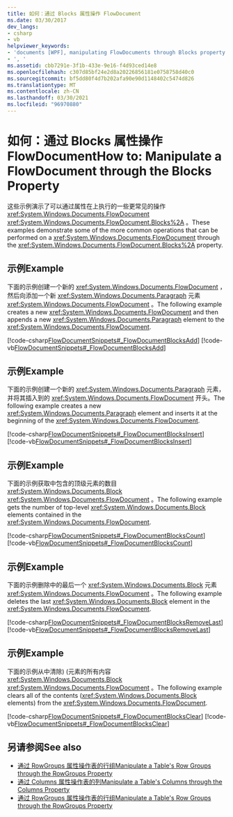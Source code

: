 ```yaml
---
title: 如何：通过 Blocks 属性操作 FlowDocument
ms.date: 03/30/2017
dev_langs:
- csharp
- vb
helpviewer_keywords:
- 'documents [WPF], manipulating FlowDocuments through Blocks property [WPF], , '
- ', '
ms.assetid: cbb7291e-3f1b-433e-9e16-f4d93ced14e8
ms.openlocfilehash: c307d85bf24e2d8a20226856181e0758758d40c0
ms.sourcegitcommit: bf5dd80f4d7b202afa90e90d1148402c5474d826
ms.translationtype: MT
ms.contentlocale: zh-CN
ms.lasthandoff: 03/30/2021
ms.locfileid: "96970880"
---
```

# <a name="how-to-manipulate-a-flowdocument-through-the-blocks-property"></a><span data-ttu-id="430b6-102">如何：通过 Blocks 属性操作 FlowDocument</span><span class="sxs-lookup"><span data-stu-id="430b6-102">How to: Manipulate a FlowDocument through the Blocks Property</span></span>
<span data-ttu-id="430b6-103">这些示例演示了可以通过属性在上执行的一些更常见的操作 <xref:System.Windows.Documents.FlowDocument> <xref:System.Windows.Documents.FlowDocument.Blocks%2A> 。</span><span class="sxs-lookup"><span data-stu-id="430b6-103">These examples demonstrate some of the more common operations that can be performed on a <xref:System.Windows.Documents.FlowDocument> through the <xref:System.Windows.Documents.FlowDocument.Blocks%2A> property.</span></span>  
  
## <a name="example"></a><span data-ttu-id="430b6-104">示例</span><span class="sxs-lookup"><span data-stu-id="430b6-104">Example</span></span>  
 <span data-ttu-id="430b6-105">下面的示例创建一个新的 <xref:System.Windows.Documents.FlowDocument> ，然后向添加一个新 <xref:System.Windows.Documents.Paragraph> 元素 <xref:System.Windows.Documents.FlowDocument> 。</span><span class="sxs-lookup"><span data-stu-id="430b6-105">The following example creates a new <xref:System.Windows.Documents.FlowDocument> and then appends a new <xref:System.Windows.Documents.Paragraph> element to the <xref:System.Windows.Documents.FlowDocument>.</span></span>  
  
 [!code-csharp[FlowDocumentSnippets#_FlowDocumentBlocksAdd](~/samples/snippets/csharp/VS_Snippets_Wpf/FlowDocumentSnippets/CSharp/Window1.xaml.cs#_flowdocumentblocksadd)]
 [!code-vb[FlowDocumentSnippets#_FlowDocumentBlocksAdd](~/samples/snippets/visualbasic/VS_Snippets_Wpf/FlowDocumentSnippets/visualbasic/window1.xaml.vb#_flowdocumentblocksadd)]  
  
## <a name="example"></a><span data-ttu-id="430b6-106">示例</span><span class="sxs-lookup"><span data-stu-id="430b6-106">Example</span></span>  
 <span data-ttu-id="430b6-107">下面的示例创建一个新的 <xref:System.Windows.Documents.Paragraph> 元素，并将其插入到的 <xref:System.Windows.Documents.FlowDocument> 开头。</span><span class="sxs-lookup"><span data-stu-id="430b6-107">The following example creates a new <xref:System.Windows.Documents.Paragraph> element and inserts it at the beginning of the <xref:System.Windows.Documents.FlowDocument>.</span></span>  
  
 [!code-csharp[FlowDocumentSnippets#_FlowDocumentBlocksInsert](~/samples/snippets/csharp/VS_Snippets_Wpf/FlowDocumentSnippets/CSharp/Window1.xaml.cs#_flowdocumentblocksinsert)]
 [!code-vb[FlowDocumentSnippets#_FlowDocumentBlocksInsert](~/samples/snippets/visualbasic/VS_Snippets_Wpf/FlowDocumentSnippets/visualbasic/window1.xaml.vb#_flowdocumentblocksinsert)]  
  
## <a name="example"></a><span data-ttu-id="430b6-108">示例</span><span class="sxs-lookup"><span data-stu-id="430b6-108">Example</span></span>  
 <span data-ttu-id="430b6-109">下面的示例获取中包含的顶级元素的数目 <xref:System.Windows.Documents.Block> <xref:System.Windows.Documents.FlowDocument> 。</span><span class="sxs-lookup"><span data-stu-id="430b6-109">The following example gets the number of top-level <xref:System.Windows.Documents.Block> elements contained in the <xref:System.Windows.Documents.FlowDocument>.</span></span>  
  
 [!code-csharp[FlowDocumentSnippets#_FlowDocumentBlocksCount](~/samples/snippets/csharp/VS_Snippets_Wpf/FlowDocumentSnippets/CSharp/Window1.xaml.cs#_flowdocumentblockscount)]
 [!code-vb[FlowDocumentSnippets#_FlowDocumentBlocksCount](~/samples/snippets/visualbasic/VS_Snippets_Wpf/FlowDocumentSnippets/visualbasic/window1.xaml.vb#_flowdocumentblockscount)]  
  
## <a name="example"></a><span data-ttu-id="430b6-110">示例</span><span class="sxs-lookup"><span data-stu-id="430b6-110">Example</span></span>  
 <span data-ttu-id="430b6-111">下面的示例删除中的最后一个 <xref:System.Windows.Documents.Block> 元素 <xref:System.Windows.Documents.FlowDocument> 。</span><span class="sxs-lookup"><span data-stu-id="430b6-111">The following example deletes the last <xref:System.Windows.Documents.Block> element in the <xref:System.Windows.Documents.FlowDocument>.</span></span>  
  
 [!code-csharp[FlowDocumentSnippets#_FlowDocumentBlocksRemoveLast](~/samples/snippets/csharp/VS_Snippets_Wpf/FlowDocumentSnippets/CSharp/Window1.xaml.cs#_flowdocumentblocksremovelast)]
 [!code-vb[FlowDocumentSnippets#_FlowDocumentBlocksRemoveLast](~/samples/snippets/visualbasic/VS_Snippets_Wpf/FlowDocumentSnippets/visualbasic/window1.xaml.vb#_flowdocumentblocksremovelast)]  
  
## <a name="example"></a><span data-ttu-id="430b6-112">示例</span><span class="sxs-lookup"><span data-stu-id="430b6-112">Example</span></span>  
 <span data-ttu-id="430b6-113">下面的示例从中清除)  (元素的所有内容 <xref:System.Windows.Documents.Block> <xref:System.Windows.Documents.FlowDocument> 。</span><span class="sxs-lookup"><span data-stu-id="430b6-113">The following example clears all of the contents (<xref:System.Windows.Documents.Block> elements) from the <xref:System.Windows.Documents.FlowDocument>.</span></span>  
  
 [!code-csharp[FlowDocumentSnippets#_FlowDocumentBlocksClear](~/samples/snippets/csharp/VS_Snippets_Wpf/FlowDocumentSnippets/CSharp/Window1.xaml.cs#_flowdocumentblocksclear)]
 [!code-vb[FlowDocumentSnippets#_FlowDocumentBlocksClear](~/samples/snippets/visualbasic/VS_Snippets_Wpf/FlowDocumentSnippets/visualbasic/window1.xaml.vb#_flowdocumentblocksclear)]  
  
## <a name="see-also"></a><span data-ttu-id="430b6-114">另请参阅</span><span class="sxs-lookup"><span data-stu-id="430b6-114">See also</span></span>

- [<span data-ttu-id="430b6-115">通过 RowGroups 属性操作表的行组</span><span class="sxs-lookup"><span data-stu-id="430b6-115">Manipulate a Table's Row Groups through the RowGroups Property</span></span>](how-to-manipulate-table-row-groups-through-the-rowgroups-property.md)
- [<span data-ttu-id="430b6-116">通过 Columns 属性操作表的列</span><span class="sxs-lookup"><span data-stu-id="430b6-116">Manipulate a Table's Columns through the Columns Property</span></span>](how-to-manipulate-table-columns-through-the-columns-property.md)
- [<span data-ttu-id="430b6-117">通过 RowGroups 属性操作表的行组</span><span class="sxs-lookup"><span data-stu-id="430b6-117">Manipulate a Table's Row Groups through the RowGroups Property</span></span>](how-to-manipulate-table-row-groups-through-the-rowgroups-property.md)
